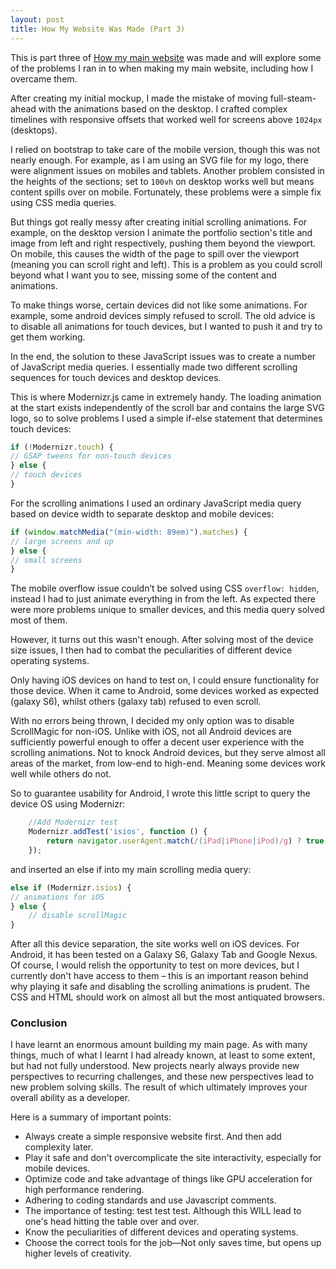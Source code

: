 ```yaml
---
layout: post
title: How My Website Was Made (Part 3)
---
```

This is part three of [How my main website](https://rigellute.github.io/blog/How-My-Website-Was-Made/) was made and will explore some of the problems I ran in to when making my main website, including how I overcame them. 

After creating my initial mockup, I made the mistake of moving full-steam-ahead with the animations based on the desktop. I crafted complex timelines with responsive offsets that worked well for screens above `1024px` (desktops).

I relied on bootstrap to take care of the mobile version, though this was not nearly enough. For example, as I am using an SVG file for my logo, there were alignment issues on mobiles and tablets. Another problem consisted in the heights of the sections; set to `100vh` on desktop works well but means content spills over on mobile. Fortunately, these problems were a simple fix using CSS media queries. 

But things got really messy after creating initial scrolling animations. For example, on the desktop version I animate the portfolio section's title and image from left and right respectively, pushing them beyond the viewport. On mobile, this causes the width of the page to spill over the viewport (meaning you can scroll right and left). This is a problem as you could scroll beyond what I want you to see, missing some of the content and animations. 

To make things worse, certain devices did not like some animations. For example, some android devices simply refused to scroll. The old advice is to disable all animations for touch devices, but I wanted to push it and try to get them working. 

In the end, the solution to these JavaScript issues was to create a number of JavaScript media queries. I essentially made two different scrolling sequences for touch devices and desktop devices.

This is where Modernizr.js came in extremely handy. The loading animation at the start exists independently of the scroll bar and contains the large SVG logo, so to solve problems I used a simple if-else statement that determines touch devices:

``` javascript
if (!Modernizr.touch) {
// GSAP tweens for non-touch devices
} else {
// touch devices
}
```
For the scrolling animations I used an ordinary JavaScript media query based on device width to separate desktop and mobile devices:

``` javascript
if (window.matchMedia("(min-width: 89em)").matches) {
// large screens and up
} else {
// small screens
}
```

The mobile overflow issue couldn’t be solved using CSS `overflow: hidden`, instead I had to just animate everything in from the left. As expected there were more problems unique to smaller devices, and this media query solved most of them.

However, it turns out this wasn't enough. After solving most of the device size issues, I then had to combat the peculiarities of different device operating systems. 

Only having iOS devices on hand to test on, I could ensure functionality for those device. When it came to Android, some devices worked as expected (galaxy S6), whilst others (galaxy tab) refused to even scroll. 

With no errors being thrown, I decided my only option was to disable ScrollMagic for non-iOS. Unlike with iOS, not all Android devices are sufficiently powerful enough to offer a decent user experience with the scrolling animations. Not to knock Android devices, but they serve almost all areas of the market, from low-end to high-end. Meaning some devices work well while others do not. 

So to guarantee usability for Android, I wrote this little script to query the device OS using Modernizr:

``` javascript
    //Add Modernizr test
    Modernizr.addTest('isios', function () {
        return navigator.userAgent.match(/(iPad|iPhone|iPod)/g) ? true : false;
    });
```
and inserted an else if into my main scrolling media query:

``` javascript
else if (Modernizr.isios) {
// animations for iOS
} else {
	// disable scrollMagic
}
```

After all this device separation, the site works well on iOS devices. For Android, it has been tested on a Galaxy S6, Galaxy Tab and Google Nexus. Of course, I would relish the opportunity to test on more devices, but I currently don't have access to them – this is an important reason behind why playing it safe and disabling the scrolling animations is prudent. The CSS and HTML should work on almost all but the most antiquated browsers.

### Conclusion

I have learnt an enormous amount building my main page. As with many things, much of what I learnt I had already known, at least to some extent, but had not fully understood. New projects nearly always provide new perspectives to recurring challenges, and these new perspectives lead to new problem solving skills. The result of which ultimately improves your overall ability as a developer.

 Here is a summary of important points:

* Always create a simple responsive website first. And then add complexity later.
* Play it safe and don't overcomplicate the site interactivity, especially for mobile devices.
* Optimize code and take advantage of things like GPU acceleration for high performance rendering.
* Adhering to coding standards and use Javascript comments.
* The importance of testing: test test test. Although this WILL lead to one's head hitting the table over and over.
* Know the peculiarities of different devices and operating systems.
* Choose the correct tools for the job—Not only saves time, but opens up higher levels of creativity.  
